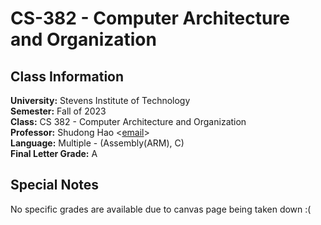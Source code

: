 # CS-382 - Computer Architecture and Organization  

## Class Information
**University:** Stevens Institute of Technology  
**Semester:** Fall of 2023  
**Class:** CS 382 - Computer Architecture and Organization  
**Professor:** Shudong Hao <[email](shao14@stevens.edu)>  
**Language:** Multiple - (Assembly(ARM), C)  
**Final Letter Grade:** A

## Special Notes
No specific grades are available due to canvas page being taken down :(
